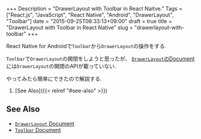 +++
Description = "DrawerLayout with Toolbar in React Naitve."
Tags = ["React.js", "JavaScript", "React Native", "Android", "DrawerLayout", "Toolbar"]
date = "2015-09-25T08:33:13+09:00"
draft = true
title = "DrawerLayout with Toolbar in React Native"
slug = "drawerlayout-with-toolbar"
+++

React Native for Androidで`Toolbar`から`DrawerLayout`の操作をする.

<!--more-->

`Toolbar`で`DrawerLayout`の開閉をしようと思ったが、
[`DrawerLayout`のDocument](https://facebook.github.io/react-native/docs/drawerlayoutandroid.html)
には`DrawerLayout`の開閉のAPIが載っていない.

やってみたら簡単にできたので解説する.


1. [See Also]({{< relref "#see-also" >}})


See Also
---

- [`DrawerLayout` Document](https://facebook.github.io/react-native/docs/drawerlayoutandroid.html)
- [`Toolbar` Document](https://facebook.github.io/react-native/docs/toolbarandroid.html)
